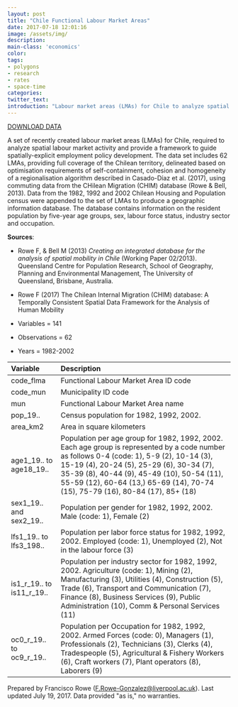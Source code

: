```yaml
---
layout: post
title: "Chile Functional Labour Market Areas"
date: 2017-07-18 12:01:16
image: /assets/img/
description:
main-class: 'economics'
color:
tags:
- polygons
- research
- rates
- space-time
categories:
twitter_text:
introduction: "Labour market areas (LMAs) for Chile to analyze spatial labour market activity."
---
```

<script>
$('#map').hide();
</script>

[DOWNLOAD DATA](https://s3.amazonaws.com/geoda/data/FMLA.zip)

A set of recently created labour market areas (LMAs) for Chile, required to analyze spatial labour market activity and provide a framework to guide spatially-explicit employment policy development. The data set includes 62 LMAs, providing full coverage of the Chilean territory, delineated based on optimisation requirements of self-containment, cohesion and homogeneity of a regionalisation algorithm described in Casado-Díaz et al. (2017), using commuting data from the CHilean Migration (CHIM) database (Rowe & Bell, 2013). Data from the 1982, 1992 and 2002 Chilean Housing and Population census were appended to the set of LMAs to produce a geographic information database. The database contains information on the resident population by five-year age groups, sex, labour force status, industry sector and occupation.


**Sources**:
* Rowe F, & Bell M (2013) <i>Creating an integrated database for the analysis of spatial mobility in Chile</i> (Working Paper 02/2013). Queensland Centre for Population Research, School of Geography, Planning and Environmental Management, The University of Queensland, Brisbane, Australia.

* Rowe F (2017) The Chilean Internal Migration (CHIM) database: A Temporally Consistent Spatial Data Framework for the Analysis of Human Mobility


* Variables = 141
* Observations = 62
* Years = 1982-2002


|Variable|Description|
|:-------|:----------|
|code_flma|Functional Labour Market Area ID code|
|code_mun|Municipality ID code|
|mun|Functional Labour Market Area name |
|pop_19..|Census population for 1982, 1992, 2002.|
|area_km2|Area in square kilometers|
|age1_19.. to age18_19..| Population per age group for 1982, 1992, 2002. Each age group is represented by a code number as follows 0-4	(code: 1), 5-9	(2), 10-14	(3), 15-19	(4), 20-24	(5), 25-29	(6), 30-34	(7), 35-39	(8), 40-44	(9), 45-49	(10), 50-54	(11), 55-59	(12), 60-64	(13,) 65-69	(14), 70-74	(15), 75-79	(16), 80-84	(17), 85+	(18)|
|sex1_19.. and sex2_19..| Population per gender for 1982, 1992, 2002. Male (code: 1), Female (2)|
|lfs1_19.. to lfs3_198..| Population per labor force status for 1982, 1992, 2002. Employed	(code: 1), Unemployed	(2), Not in the labour force	(3)|
|is1_r_19.. to is11_r_19..| Population per industry sector for 1982, 1992, 2002. Agriculture	(code: 1), Mining	(2), Manufacturing	(3), Utilities	(4), Construction	(5), Trade	(6), Transport and Communication	(7), Finance	(8), Business Services	(9), Public Administration	(10), Comm & Personal Services	(11)|
|oc0_r_19.. to oc9_r_19..|Population per Occupation for 1982, 1992, 2002. Armed Forces (code: 0), Managers (1), Professionals	(2), Technicians	(3), Clerks (4), Tradespeople (5), Agricultural & Fishery Workers	(6), Craft workers	(7), Plant operators	(8), Laborers	(9)|

Prepared by Francisco Rowe (F.Rowe-Gonzalez@liverpool.ac.uk). Last updated July 19, 2017. Data provided "as is," no warranties.

